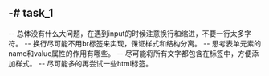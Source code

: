 -# task_1
 -
 -- 总体没有什么大问题，在遇到input的时候注意换行和缩进，不要一行太多字符。
 -- 换行尽可能不用br标签来实现，保证样式和结构分离。
 -- 思考表单元素的name和value属性的作用有哪些。
 -- 尽可能将所有文字都包含在标签中，方便添加样式。
 -- 尽可能多的再尝试一些html标签。